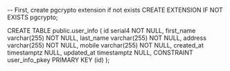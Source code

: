 -- First, create pgcrypto extension if not exists
CREATE EXTENSION IF NOT EXISTS pgcrypto;


CREATE TABLE public.user_info (
	id serial4 NOT NULL,
	first_name varchar(255) NOT NULL,
	last_name varchar(255) NOT NULL,
	address varchar(255) NOT NULL,
	mobile varchar(255) NOT NULL,
	created_at timestamptz NULL,
	updated_at timestamptz NULL,
	CONSTRAINT user_info_pkey PRIMARY KEY (id)
);

